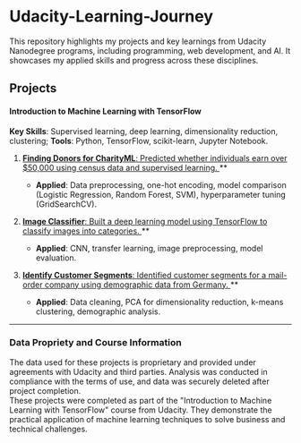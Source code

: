 # Udacity-Learning-Journey

This repository highlights my projects and key learnings from Udacity Nanodegree programs, including programming, web development, and AI. It showcases my applied skills and progress across these disciplines.

## Projects

#### Introduction to Machine Learning with TensorFlow
**Key Skills**: Supervised learning, deep learning, dimensionality reduction, clustering; 
**Tools**: Python, TensorFlow, scikit-learn, Jupyter Notebook.

1. [**Finding Donors for CharityML**: Predicted whether individuals earn over $50,000 using census data and supervised learning. ](https://github.com/BuzzHeng/cd0025-supervised-learning/tree/master)**   
   - **Applied**: Data preprocessing, one-hot encoding, model comparison (Logistic Regression, Random Forest, SVM), hyperparameter tuning (GridSearchCV).

2. [**Image Classifier**: Built a deep learning model using TensorFlow to classify images into categories. ](https://github.com/BuzzHeng/IntroML-TensorFlow-P2_Image_Classifier)**  
   - **Applied**: CNN, transfer learning, image preprocessing, model evaluation.

3. [**Identify Customer Segments**: Identified customer segments for a mail-order company using demographic data from Germany.  ](https://github.com/BuzzHeng/IntroML-TensorFlow-P3_Identify_Customer_Segments)**
   - **Applied**: Data cleaning, PCA for dimensionality reduction, k-means clustering, demographic analysis.
---
### Data Propriety and Course Information

The data used for these projects is proprietary and provided under agreements with Udacity and third parties. Analysis was conducted in compliance with the terms of use, and data was securely deleted after project completion.  
These projects were completed as part of the "Introduction to Machine Learning with TensorFlow" course from Udacity. They demonstrate the practical application of machine learning techniques to solve business and technical challenges.
